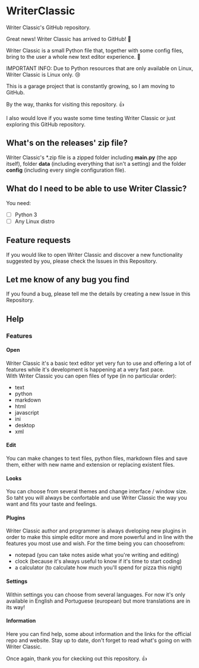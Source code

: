 # WriterClassic
Writer Classic's GitHub repository.

Great news! Writer Classic has arrived to GitHub! :tada:

Writer Classic is a small Python file that, together with some config files, bring to the user a whole new text editor experience. :thinking:

IMPORTANT INFO: Due to Python resources that are only available on Linux, Writer Classic is Linux only. :cry:

This is a garage project that is constantly growing, so I am moving to GitHub.

By the way, thanks for visiting this repository. :+1:

I also would love if you waste some time testing Writer Classic or just exploring this GitHub repository.

## What's on the releases' zip file?
Writer Classic's *.zip file is a zipped folder including **main.py** (the app itself), folder **data** (including everything that isn't a setting) and the folder __config__ (including every single configuration file).

## What do I need to be able to use Writer Classic?
You need:
* [ ] Python 3 
* [ ] Any Linux distro
  
## Feature requests
If you would like to open Writer Classic and discover a new functionality suggested by you, please check the Issues in this Repository.

## Let me know of any bug you find
If you found a bug, please tell me the details by creating a new Issue in this Repository.

## Help
### Features
#### Open
Writer Classic it's a basic text editor yet very fun to use and offering a lot of features while it's development is happening at a very fast pace.  
With Writer Classic you can open files of type (in no particular order):  
* text
* python
* markdown
* html
* javascript
* ini
* desktop
* xml  
#### Edit
You can make changes to text files, python files, markdown files and save them, either with new name and extension or replacing existent files.
#### Looks
You can choose from several themes and change interface / window size. So taht you will always be confortable and use Writer Classic the way you want and fits your taste and feelings.
#### Plugins
Writer Classic author and programmer is always dveloping new plugins in order to make this simple editor more and more powerful and in line with the features you most use and wish. For the time being you can choosefrom:
* notepad (you can take notes aside what you're writing and editing)
* clock (because it's always useful to know if it's time to start coding)
* a calculator (to calculate how much you'll spend for pizza this night)
#### Settings
Within settings you can choose from several languages. For now it's only available in English and Portuguese (european) but more translations are in its way!
#### Information
Here you can find help, some about information and the links for the official repo and website. Stay up to date, don't forget to read what's going on with Writer Classic.

Once again, thank you for ckecking out this repository. :+1:
